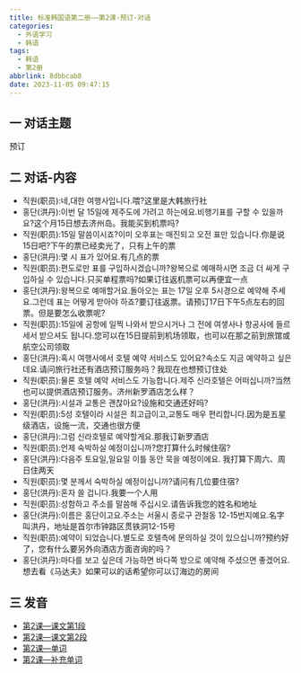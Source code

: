 ```yaml
---
title: 标准韩国语第二册——第2课-预订-对话
categories:
  - 外语学习
  - 韩语
tags:
  - 韩语
  - 第2册
abbrlink: 8dbbcab8
date: 2023-11-05 09:47:15
---
```

## 一 对话主题

预订

<!--more-->

## 二  对话-内容

* 직원(职员):네,대한 여행사입니다.喂?这里是大韩旅行社
* 홍단(洪丹):이번 달 15일에 제주도에 가려고 하는에요.비행기표를 구할 수 있을까요?这个月15日想去济州岛。我能买到机票吗?
* 직원(职员):15일 말씀이시죠?이미 오후표는 매진되고 오전 표만 있습니다.你是说15日吧?下午的票已经卖光了，只有上午的票
* 홍단(洪丹):몇 시 표가 있어요.有几点的票
* 직원(职员):편도로만 표를 구입하시겠습니까?왕복으로 예매하시면 조금 더 싸게 구입하실 수 있습니다.只买单程票吗?如果订往返机票可以再便宜一点
* 홍단(洪丹):왕복으로 예매할거요.돌아오는 표는 17일 오후 5시경으로 예약해 주세요.그런데 표는 어떻게 받아야 하죠?要订往返票。请预订17日下午5点左右的回票。但是要怎么收票呢?
* 직원(职员):15일에 공항에 일찍 나와서 받으시거나 그 전에 여샣사나 항공사에 들르세서 받으셔도 됩니다.您可以在15日提前到机场领取，也可以在那之前到旅馆或航空公司领取
* 홍단(洪丹):혹시 여행사에서 호텔 예약 서비스도 있어요?속소도 지금 예약하고 싶은데요.请问旅行社还有酒店预订服务吗？我现在也想预订住处
* 직원(职员):물론 호텔 예약 서비스도 가능합니다.제주 신라호텔은 어떠십니까?当然也可以提供酒店预订服务。济州新罗酒店怎么样？
* 홍단(洪丹):시설과 교통은 괜찮아요?设施和交通还好吗?
* 직원(职员):5성 호텔이라 시설은 최고급이고,교통도 매우 편리합니다.因为是五星级酒店，设施一流，交通也很方便
* 홍단(洪丹):그럼 신라호텔로 예약할게요.那我订新罗酒店
* 직원(职员):언제 숙박하실 예정이십니까?您打算什么时候住宿?
* 홍단(洪丹):다음주 토요일,일요일 이틀 동안 묵을 예정이에요. 我打算下周六、周日住两天
* 직원(职员):몇 분께서 숙박하실 예정이십니까?请问有几位要住宿?
* 홍단(洪丹):혼자 쓸 겁니다.我要一个人用
* 직원(职员):성함하고 주소를 말씀해 주십시오.请告诉我您的姓名和地址
* 홍단(洪丹):이름은 홍단이고요.주소는 서울시 종로구 관철동 12-15번지예요.名字叫洪丹，地址是首尔市钟路区贯铁洞12-15号
* 직원(职员):예약이 되었습니다.별도로 호텔측에 문의하실 것이 있으십니까?预约好了，您有什么要另外向酒店方面咨询的吗？
* 홍단(洪丹):마다를 보고 싶은데 가능하면 바다쪽 방으로 예약해 주셨으면 좋겠어요.想去看《马达夫》如果可以的话希望你可以订海边的房间


## 三 发音

* [第2课—课文第1段][1]
* [第2课—课文第2段][2]
* [第2课—单词][3]
* [第2课—补充单词][4]



[1]:https://alicliimg.clewm.net/404/868/868404/1510727028962fcb9a8e3f166845261e69492cad9e57d1510727028.mp3?filename=%E7%AC%AC02%E8%AF%BE%20%E8%AF%BE%E6%96%871.mp3
[2]:https://alicliimg.clewm.net/404/868/868404/1510727033311cf9d443c36dc320983a743104e5b13ac1510727032.mp3?filename=%E7%AC%AC02%E8%AF%BE%20%E8%AF%BE%E6%96%872.mp3
[3]:https://alicliimg.clewm.net/404/868/868404/15107270222107810cfd2f20ec258e626dca16d7311341510727021.mp3?filename=%E7%AC%AC02%E8%AF%BE%20%E5%8D%95%E8%AF%8D.mp3
[4]:https://alicliimg.clewm.net/404/868/868404/15107270164179281c919c42292540f357f10137610301510727015.mp3?filename=%E7%AC%AC02%E8%AF%BE%20%E8%A1%A5%E5%85%85%E5%8D%95%E8%AF%8D&amp;amp;%E4%BF%97%E8%AF%AD.mp3=